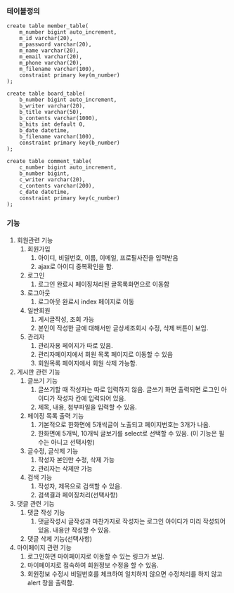 ### 테이블정의 
```
create table member_table(
	m_number bigint auto_increment,
    m_id varchar(20),
    m_password varchar(20),
    m_name varchar(20),
    m_email varchar(20),
    m_phone varchar(20),
    m_filename varchar(100),
    constraint primary key(m_number)
);
```
```
create table board_table(
	b_number bigint auto_increment,
    b_writer varchar(20),
    b_title varchar(50),
    b_contents varchar(1000),
    b_hits int default 0,
    b_date datetime,
    b_filename varchar(100),
    constraint primary key(b_number)
);
```
```
create table comment_table(
	c_number bigint auto_increment,
    b_number bigint,
    c_writer varchar(20),
    c_contents varchar(200),
    c_date datetime,
    constraint primary key(c_number)
);
```

### 기능
1. 회원관련 기능
    1. 회원가입
        1. 아이디, 비밀번호, 이름, 이메일, 프로필사진을 입력받음
        2. ajax로 아이디 중복확인을 함.
    2. 로그인
        1. 로그인 완료시 페이징처리된 글목록화면으로 이동함
    3. 로그아웃
        1. 로그아웃 완료시 index 페이지로 이동
    4. 일반회원
        1. 게시글작성, 조회 가능 
        2. 본인이 작성한 글에 대해서만 글상세조회시 수정, 삭제 버튼이 보임.
    5. 관리자
        1. 관리자용 페이지가 따로 있음.
        2. 관리자페이지에서 회원 목록 페이지로 이동할 수 있음
        3. 회원목록 페이지에서 회원 삭제 가능함.
2. 게시판 관련 기능
    1. 글쓰기 기능
        1. 글쓰기할 때 작성자는 따로 입력하지 않음. 글쓰기 화면 출력되면 로그인 아이디가 작성자 칸에 입력되어 있음.
        2. 제목, 내용, 첨부파일을 입력할 수 있음.
    2. 페이징 목록 출력 기능
        1. 기본적으로 한화면에 5개씩글이 노출되고 페이지번호는 3개가 나옴.
        2. 한화면에 5개씩, 10개씩 글보기를 select로 선택할 수 있음. (이 기능은 필수는 아니고 선택사항)
    3. 글수정, 글삭제 기능
        1. 작성자 본인만 수정, 삭제 가능 
        2. 관리자는 삭제만 가능 
    4. 검색 기능
        1. 작성자, 제목으로 검색할 수 있음.
        2. 검색결과 페이징처리(선택사항)
3. 댓글 관련 기능 
    1. 댓글 작성 기능
        1. 댓글작성시 글작성과 마찬가지로 작성자는 로그인 아이디가 미리 작성되어 있음. 내용만 작성할 수 있음.
    2. 댓글 삭제 기능(선택사항)
4. 마이페이지 관련 기능 
    1. 로그인하면 마이페이지로 이동할 수 있는 링크가 보임.
    2. 마이페이지로 접속하여 회원정보 수정을 할 수 있음.
    3. 회원정보 수정시 비밀번호를 체크하여 일치하지 않으면 수정처리를 하지 않고 alert 창을 출력함.

